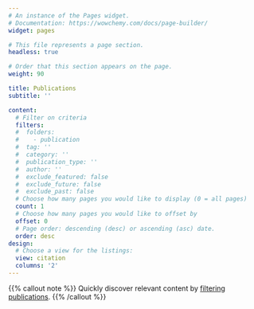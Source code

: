 ```yaml
---
# An instance of the Pages widget.
# Documentation: https://wowchemy.com/docs/page-builder/
widget: pages

# This file represents a page section.
headless: true

# Order that this section appears on the page.
weight: 90

title: Publications
subtitle: ''

content:
  # Filter on criteria
  filters:
  #  folders:
  #    - publication
  #  tag: ''
  #  category: ''
  #  publication_type: ''
  #  author: ''
  #  exclude_featured: false
  #  exclude_future: false
  #  exclude_past: false
  # Choose how many pages you would like to display (0 = all pages)
  count: 1
  # Choose how many pages you would like to offset by
  offset: 0
  # Page order: descending (desc) or ascending (asc) date.
  order: desc
design:
  # Choose a view for the listings:
  view: citation
  columns: '2'
---
```


{{% callout note %}}
Quickly discover relevant content by [filtering publications](./publication/).
{{% /callout %}}
